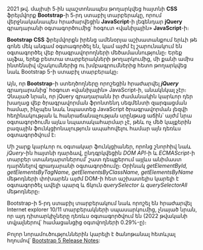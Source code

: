 2021 թվ․ մայիսի 5֊ին պաշտոնապես թողարկվեց հայտնի **CSS** ֆրեյմվորք **Bootstrap**-ի 5֊րդ ստաբիլ տարբերակը, որում վերջնականապես հրաժարվեցին **JavaScript**-ի լեգենդար **jQuery** գրադարանի օգտագործումից՝ հօգուտ «վանիլային» **JavaScript**-ի։

**Bootstrap CSS** ֆրեյմվորքն իրենց ամենօրյա աշխատանքում երևի թե գոնե մեկ անգամ օգտագործել են, կամ այժմ էլ շարունակում են օգտագործել վեբ ծրագրավորողների մեծամասնությունը։ Երեք ալֆա, երեք բետտա տարբերակների թողարկումից, մի քանի ամիս ինտենսիվ մշակումներից ու խմբագրումներից հետո թողարկվեց նաև Bootstrap 5-ի ստաբիլ տարբերակը։

Այն, որ **Bootstrap**-ի ստեղծողները որոշեցին հրաժարվել **_jQuery_** գրադարանից՝ հօգուտ «վանիլային» JavaScript-ի, անակնկալ չէր։ Չնայած նրան, որ jQuery գրադարանն իր ժամանակին կարևոր դեր խաղաց վեբ ծրագրավորման ֆրոնտենդ սեգմենտի զարգացման համար, ինչպես նաև նպաստեց JavaScript ծրագրավորման լեզվի հեղինակության և հանրաճանաչության սրընթաց աճին՝ այժմ նրա օգտագործումն այևս նպատակահարմար չէ, թեև ոչ մեծ կայքերին բազային ֆունկցիոնալություն ապահովելու համար այն դեռևս օգտագործվում է։

Մի շարք կարևոր ու օգտակար ֆունկցիաներ, որոնց շնորհիվ նաև _jQuery_-ին հայտնի դարձավ, ընդգրկվեցին _DOM API_-ի և _ECMAScript_-ի տարբեր ստանդարտներում՝ շատ դեպքերում այլևս անիմաստ դարձնելով գրադարանի օգտագործումը։ Օրինակ _getElementById, getElementsByTagName, getElementsByClassName, getElementsByName_ մեթոդների փոխարեն այժմ DOM-ի հետ աշխատելիս կարելի է օգտագործել ավելի պարզ և ճկուն _querySelector և querySelectorAll_ մեթոդները։

Bootstrap-ի 5֊րդ ստաբիլ տարբերակում նաև որոշել են հրաժարվել Internet explorer 10/11 տարբերակների սպասարկումից, չնայած նրան, որ այդ դիտարկիչները դեռևս օգտագործվում են (2022 թվականի տվյալներով՝ համացանցից օգտվողների 0.29%-ը)։

Բոլոր նորամուծություններին կարելի է ծանոթանալ հետևյալ հղումով՝ [Bootstrap 5 Release Notes](https://blog.getbootstrap.com/2021/05/05/bootstrap-5):
